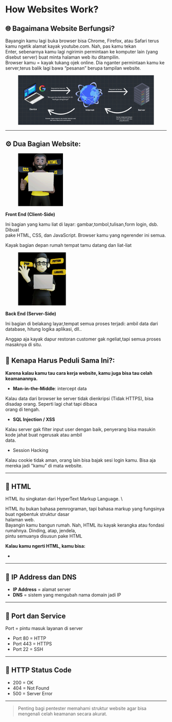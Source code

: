 # How Websites Work?

## 🌐 Bagaimana Website Berfungsi?

Bayangin kamu lagi buka browser bisa Chrome, Firefox, atau Safari terus kamu ngetik alamat kayak youtube.com. Nah, pas kamu tekan
\
Enter, sebenarnya kamu lagi ngirimin permintaan ke komputer lain (yang disebut server) buat minta halaman web itu ditampilin.
\
Browser kamu = kayak tukang ojek online. Dia nganter permintaan kamu ke server,terus balik lagi bawa “pesanan” berupa tampilan website.

<figure><img src=".gitbook/assets/Screenshot 2025-06-30 201028.png" alt=""><figcaption></figcaption></figure>

***

## ⚙️ Dua Bagian Website:

<div align="left"><figure><img src=".gitbook/assets/image (3).png" alt="" width="140"><figcaption></figcaption></figure></div>

**Front End (Client-Side)**

Ini bagian yang kamu liat di layar: gambar,tombol,tulisan,form login, dsb. Dibuat
\
pake HTML, CSS, dan JavaScript. Browser kamu yang ngerender ini semua.


Kayak bagian depan rumah tempat tamu datang dan liat-liat

<div align="left"><figure><img src=".gitbook/assets/image (4).png" alt="" width="149"><figcaption></figcaption></figure></div>

**Back End (Server-Side)**

Ini bagian di belakang layar,tempat semua proses terjadi: ambil data dari database,
&#x20;hitung logika aplikasi, dll..

Anggap aja kayak dapur restoran customer gak ngeliat,tapi semua proses
\
masaknya di situ.



## 🔐 Kenapa Harus Peduli Sama Ini?:

**Karena kalau kamu tau cara kerja website, kamu juga bisa tau celah keamanannya.**

* **Man-in-the-Middle**: intercept data

Kalau data dari browser ke server tidak dienkripsi (Tidak HTTPS), bisa disadap orang. Seperti lagi chat tapi dibaca
\
orang di tengah.

* **SQL Injection / XSS**

Kalau server gak filter input user dengan baik, penyerang bisa masukin kode jahat buat ngerusak atau ambil
\
data.

* Session Hacking

Kalau cookie tidak aman, orang lain bisa bajak sesi login kamu. Bisa aja mereka jadi "kamu" di mata website.







***

## 🔣 HTML

HTML itu singkatan dari HyperText Markup Language.
\


HTML itu bukan bahasa pemrograman, tapi bahasa markup yang fungsinya buat ngebentuk struktur dasar
\
halaman web.
\
Bayangin kamu bangun rumah. Nah, HTML itu kayak kerangka atau fondasi rumahnya. Dinding, atap, jendela,
\
pintu semuanya disusun pake HTML

**Kalau kamu ngerti HTML, kamu bisa:**

*

***

## 🧠 IP Address dan DNS

* **IP Address** = alamat server
* **DNS** = sistem yang mengubah nama domain jadi IP

***

## 🔌 Port dan Service

Port = pintu masuk layanan di server

* Port 80 = HTTP
* Port 443 = HTTPS
* Port 22 = SSH

***

## 📶 HTTP Status Code

* 200 = OK
* 404 = Not Found
* 500 = Server Error

***

> Penting bagi pentester memahami struktur website agar bisa mengenali celah keamanan secara akurat.
